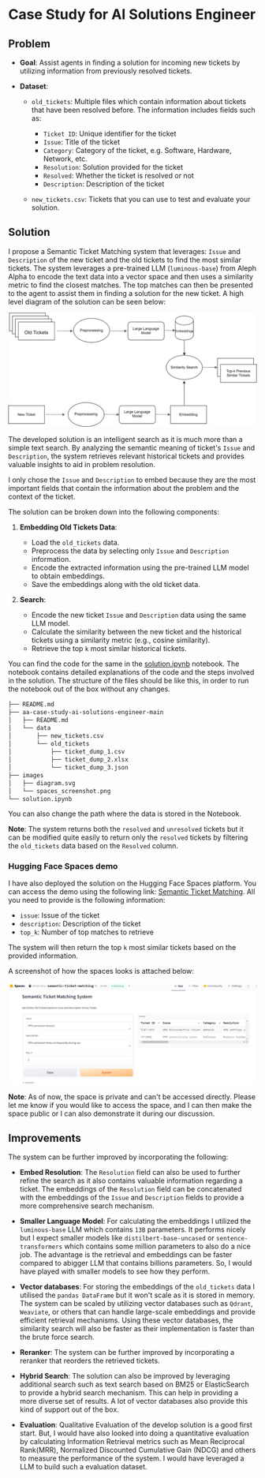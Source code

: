 # Case Study for AI Solutions Engineer




## Problem

- **Goal**: Assist agents in finding a solution for incoming new tickets by utilizing information from previously resolved tickets.

- **Dataset**: 
    - `old_tickets`: Multiple files which contain information about tickets that have been resolved before. The information includes fields such as:
        - `Ticket ID`: Unique identifier for the ticket
        - `Issue`: Title of the ticket
        - `Category`: Category of the ticket, e.g. Software, Hardware, Network, etc.
        - `Resolution`: Solution provided for the ticket
        - `Resolved`: Whether the ticket is resolved or not
        - `Description`: Description of the ticket

    - `new_tickets.csv`: Tickets that you can use to test and evaluate your solution.

## Solution

I propose a Semantic Ticket Matching system that leverages: `Issue` and `Description` of the new ticket and the old tickets to find the most similar tickets. The system leverages a pre-trained LLM (`luminous-base`) from Aleph Alpha to encode the text data into a vector space and then uses a similarity metric to find the closest matches. The top matches can then be presented to the agent to assist them in finding a solution for the new ticket. A high level diagram of the solution can be seen below:

![Diagram](images/diagram.svg)


The developed solution is an intelligent search as it is much more than a simple text search. By analyzing the semantic meaning of ticket's `Issue` and `Description`, the system retrieves relevant historical tickets and provides valuable insights to aid in problem resolution.

I only chose the `Issue` and `Description` to embed because they are the most important fields that contain the information about the problem and the context of the ticket. 

The solution can be broken down into the following components:

1. **Embedding Old Tickets Data**:
    - Load the `old_tickets` data.
    - Preprocess the data by selecting only `Issue` and `Description` information.
    - Encode the extracted information using the pre-trained LLM model to obtain embeddings.
    - Save the embeddings along with the old ticket data.

2. **Search**:
    - Encode the new ticket `Issue` and `Description` data using the same LLM model.
    - Calculate the similarity between the new ticket and the historical tickets using a similarity metric (e.g., cosine similarity).
    - Retrieve the top `k` most similar historical tickets.


You can find the code for the same in the [solution.ipynb](./solution.ipynb) notebook. The notebook contains detailed explanations of the code and the steps involved in the solution. The structure of the files should be like this, in order to run the notebook out of the box without any changes.

```
├── README.md
├── aa-case-study-ai-solutions-engineer-main
│   ├── README.md
│   └── data
│       ├── new_tickets.csv
│       └── old_tickets
│           ├── ticket_dump_1.csv
│           ├── ticket_dump_2.xlsx
│           └── ticket_dump_3.json
├── images
│   ├── diagram.svg
│   └── spaces_screenshot.png
└── solution.ipynb

```

You can also change the path where the data is stored in the Notebook.

**Note**: The system returns both the `resolved` and `unresolved` tickets but it can be modified quite easily to return only the `resolved` tickets by filtering the `old_tickets` data based on the `Resolved` column.


### Hugging Face Spaces demo

I have also deployed the solution on the Hugging Face Spaces platform. You can access the demo using the following link: [Semantic Ticket Matching](https://huggingface.co/spaces/shub-kris/semantic-ticket-matching).  All you need to provide is the following information:

- `issue`: Issue of the ticket
- `description`: Description of the ticket
- `top_k`: Number of top matches to retrieve

The system will then return the top `k` most similar tickets based on the provided information.

A screenshot of how the spaces looks is attached below:

![Hugging Face Spaces](images/spaces_screenshot.png)


**Note**: As of now, the space is private and can't be accessed directly. Please let me know if you would like to access the space, and I can then make the space public or I can also demonstrate it during our discussion.

## Improvements

The system can be further improved by incorporating the following:

- **Embed Resolution**: The `Resolution` field can also be used to further refine the search as it also contains valuable information regarding a ticket. The embeddings of the `Resolution` field can be concatenated with the embeddings of the `Issue` and `Description` fields to provide a more comprehensive search mechanism.

- **Smaller Language Model**: For calculating the embeddings I utilized the `luminous-base` LLM which contains `13B` parameters. It performs nicely but I expect smaller models like `distilbert-base-uncased` or `sentence-transformers` which contains some million parameters to also do a nice job. The advantage is the retrieval and embeddings can be faster compared to abigger LLM that contains billions parameters. So, I would have played with smaller models to see how they perform.

- **Vector databases**: For storing the embeddings of the `old_tickets` data I utilised the `pandas DataFrame` but it won't scale as it is stored in memory. The system can be scaled by utilizing vector databases such as `Qdrant`, `Weaviate`, or others that can handle large-scale embeddings and provide efficient retrieval mechanisms. Using these vector databases, the similarity search will also be faster as their implementation is faster than the brute force search.

- **Reranker**: The system can be further improved by incorporating a reranker that reorders the retrieved tickets.

- **Hybrid Search**: The solution can also be improved by leveraging additional search such as text search based on BM25 or ElasticSearch to provide a hybrid search mechanism. This can help in providing a more diverse set of results. A lot of vector databases also provide this kind of support out of the box. 

- **Evaluation**: Qualitative Evaluation of the develop solution is a good first start. But, I would have also looked into doing a quantitative evaluation by calculating Information Retrieval metrics such as Mean Reciprocal Rank(MRR), Normalized Discounted Cumulative Gain (NDCG) and others to measure the performance of the system. I would have leveraged a LLM to build such a evaluation dataset.
